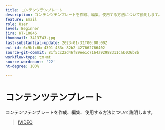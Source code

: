 ```yaml
---
title: コンテンツテンプレート
description: コンテンツテンプレートを作成、編集、使用する方法について説明します。
feature: Email
role: User
level: Beginner
jira: KT-10846
thumbnail: 3413743.jpg
last-substantial-update: 2023-01-31T00:00:00Z
exl-id: 6c9bfc6b-4391-433c-82b2-427662766402
source-git-commit: 81f5cc22d46f89ee1c7164a92988311ca6036b8b
workflow-type: tm+mt
source-wordcount: '22'
ht-degree: 100%

---
```


# コンテンツテンプレート

コンテンツテンプレートを作成、編集、使用する方法について説明します。

>[!VIDEO](https://video.tv.adobe.com/v/3413743?quality=12&learn=on)
